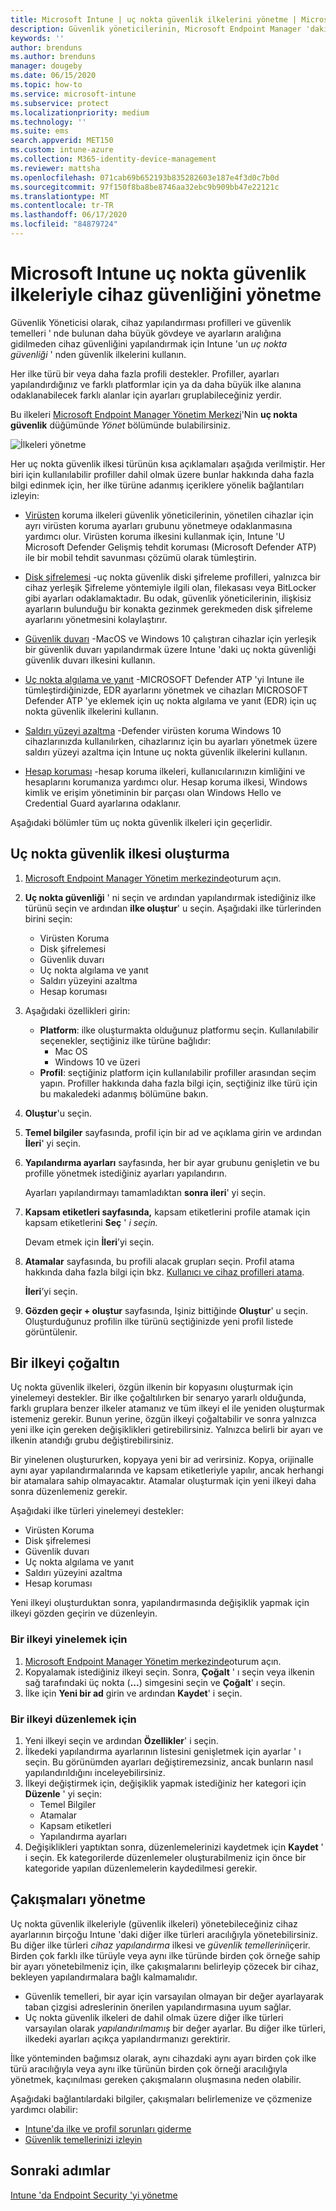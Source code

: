 ```yaml
---
title: Microsoft Intune | uç nokta güvenlik ilkelerini yönetme | Microsoft Docs
description: Güvenlik yöneticilerinin, Microsoft Endpoint Manager 'daki cihazların güvenlik yapılandırmasına odaklanmak için uç nokta güvenlik ilkelerini ve profillerini nasıl kullanabileceğinizi öğrenin.
keywords: ''
author: brenduns
ms.author: brenduns
manager: dougeby
ms.date: 06/15/2020
ms.topic: how-to
ms.service: microsoft-intune
ms.subservice: protect
ms.localizationpriority: medium
ms.technology: ''
ms.suite: ems
search.appverid: MET150
ms.custom: intune-azure
ms.collection: M365-identity-device-management
ms.reviewer: mattsha
ms.openlocfilehash: 071cab69b652193b835282603e187e4f3d0c7b0d
ms.sourcegitcommit: 97f150f8ba8be8746aa32ebc9b909bb47e22121c
ms.translationtype: MT
ms.contentlocale: tr-TR
ms.lasthandoff: 06/17/2020
ms.locfileid: "84879724"
---
```

# <a name="manage-device-security-with-endpoint-security-policies-in-microsoft-intune"></a>Microsoft Intune uç nokta güvenlik ilkeleriyle cihaz güvenliğini yönetme

Güvenlik Yöneticisi olarak, cihaz yapılandırması profilleri ve güvenlik temelleri ' nde bulunan daha büyük gövdeye ve ayarların aralığına gidilmeden cihaz güvenliğini yapılandırmak için Intune 'un *uç nokta güvenliği* ' nden güvenlik ilkelerini kullanın.

Her ilke türü bir veya daha fazla profili destekler. Profiller, ayarları yapılandırdığınız ve farklı platformlar için ya da daha büyük ilke alanına odaklanabilecek farklı alanlar için ayarları gruplabileceğiniz yerdir.

Bu ilkeleri [Microsoft Endpoint Manager Yönetim Merkezi](https://go.microsoft.com/fwlink/?linkid=2109431)'Nin **uç nokta güvenlik** düğümünde *Yönet* bölümünde bulabilirsiniz.

![İlkeleri yönetme](./media/endpoint-security-policy/endpoint-security-policies.png)

Her uç nokta güvenlik ilkesi türünün kısa açıklamaları aşağıda verilmiştir. Her biri için kullanılabilir profiller dahil olmak üzere bunlar hakkında daha fazla bilgi edinmek için, her ilke türüne adanmış içeriklere yönelik bağlantıları izleyin:

- [Virüsten](../protect/endpoint-security-antivirus-policy.md) koruma ilkeleri güvenlik yöneticilerinin, yönetilen cihazlar için ayrı virüsten koruma ayarları grubunu yönetmeye odaklanmasına yardımcı olur. Virüsten koruma ilkesini kullanmak için, Intune 'U Microsoft Defender Gelişmiş tehdit koruması (Microsoft Defender ATP) ile bir mobil tehdit savunması çözümü olarak tümleştirin.

- [Disk şifrelemesi](../protect/endpoint-security-disk-encryption-policy.md) -uç nokta güvenlik diski şifreleme profilleri, yalnızca bir cihaz yerleşik Şifreleme yöntemiyle ilgili olan, filekasası veya BitLocker gibi ayarları odaklamaktadır. Bu odak, güvenlik yöneticilerinin, ilişkisiz ayarların bulunduğu bir konakta gezinmek gerekmeden disk şifreleme ayarlarını yönetmesini kolaylaştırır.

- [Güvenlik duvarı](../protect/endpoint-security-firewall-policy.md) -MacOS ve Windows 10 çalıştıran cihazlar için yerleşik bir güvenlik duvarı yapılandırmak üzere Intune 'daki uç nokta güvenliği güvenlik duvarı ilkesini kullanın. 

- [Uç nokta algılama ve yanıt](../protect/endpoint-security-edr-policy.md) -MICROSOFT Defender ATP 'yi Intune ile tümleştirdiğinizde, EDR ayarlarını yönetmek ve cihazları MICROSOFT Defender ATP 'ye eklemek için uç nokta algılama ve yanıt (EDR) için uç nokta güvenlik ilkelerini kullanın.

- [Saldırı yüzeyi azaltma](../protect/endpoint-security-asr-policy.md) -Defender virüsten koruma Windows 10 cihazlarınızda kullanılırken, cihazlarınız için bu ayarları yönetmek üzere saldırı yüzeyi azaltma için Intune uç nokta güvenlik ilkelerini kullanın.

- [Hesap koruması](../protect/endpoint-security-account-protection-policy.md) -hesap koruma ilkeleri, kullanıcılarınızın kimliğini ve hesaplarını korumanıza yardımcı olur. Hesap koruma ilkesi, Windows kimlik ve erişim yönetiminin bir parçası olan Windows Hello ve Credential Guard ayarlarına odaklanır.

Aşağıdaki bölümler tüm uç nokta güvenlik ilkeleri için geçerlidir.

## <a name="create-an-endpoint-security-policy"></a>Uç nokta güvenlik ilkesi oluşturma

1. [Microsoft Endpoint Manager Yönetim merkezinde](https://go.microsoft.com/fwlink/?linkid=2109431)oturum açın.

2. **Uç nokta güvenliği** ' ni seçin ve ardından yapılandırmak istediğiniz ilke türünü seçin ve ardından **ilke oluştur**' u seçin. Aşağıdaki ilke türlerinden birini seçin:
   - Virüsten Koruma
   - Disk şifrelemesi
   - Güvenlik duvarı
   - Uç nokta algılama ve yanıt
   - Saldırı yüzeyini azaltma
   - Hesap koruması

3. Aşağıdaki özellikleri girin:
   - **Platform**: ilke oluşturmakta olduğunuz platformu seçin. Kullanılabilir seçenekler, seçtiğiniz ilke türüne bağlıdır:
     - Mac OS
     - Windows 10 ve üzeri
   - **Profil**: seçtiğiniz platform için kullanılabilir profiller arasından seçim yapın. Profiller hakkında daha fazla bilgi için, seçtiğiniz ilke türü için bu makaledeki adanmış bölümüne bakın.

4. **Oluştur**'u seçin.

5. **Temel bilgiler** sayfasında, profil için bir ad ve açıklama girin ve ardından **İleri**' yi seçin.

6. **Yapılandırma ayarları** sayfasında, her bir ayar grubunu genişletin ve bu profille yönetmek istediğiniz ayarları yapılandırın.

   Ayarları yapılandırmayı tamamladıktan **sonra ileri**' yi seçin.

7. **Kapsam etiketleri sayfasında,** kapsam etiketlerini profile atamak için kapsam etiketlerini **Seç** ' *i seçin.*
  
   Devam etmek için **İleri**’yi seçin.

8. **Atamalar** sayfasında, bu profili alacak grupları seçin. Profil atama hakkında daha fazla bilgi için bkz. [Kullanıcı ve cihaz profilleri atama](../configuration/device-profile-assign.md).

   **İleri**’yi seçin.

9. **Gözden geçir + oluştur** sayfasında, Işiniz bittiğinde **Oluştur**' u seçin. Oluşturduğunuz profilin ilke türünü seçtiğinizde yeni profil listede görüntülenir.

## <a name="duplicate-a-policy"></a>Bir ilkeyi çoğaltın

Uç nokta güvenlik ilkeleri, özgün ilkenin bir kopyasını oluşturmak için yinelemeyi destekler. Bir ilke çoğaltılırken bir senaryo yararlı olduğunda, farklı gruplara benzer ilkeler atamanız ve tüm ilkeyi el ile yeniden oluşturmak istemeniz gerekir. Bunun yerine, özgün ilkeyi çoğaltabilir ve sonra yalnızca yeni ilke için gereken değişiklikleri getirebilirsiniz. Yalnızca belirli bir ayarı ve ilkenin atandığı grubu değiştirebilirsiniz.

Bir yinelenen oluştururken, kopyaya yeni bir ad verirsiniz. Kopya, orijinalle aynı ayar yapılandırmalarında ve kapsam etiketleriyle yapılır, ancak herhangi bir atamalara sahip olmayacaktır. Atamalar oluşturmak için yeni ilkeyi daha sonra düzenlemeniz gerekir.  

Aşağıdaki ilke türleri yinelemeyi destekler:

- Virüsten Koruma
- Disk şifrelemesi
- Güvenlik duvarı
- Uç nokta algılama ve yanıt
- Saldırı yüzeyini azaltma
- Hesap koruması

Yeni ilkeyi oluşturduktan sonra, yapılandırmasında değişiklik yapmak için ilkeyi gözden geçirin ve düzenleyin.

### <a name="to-duplicate-a-policy"></a>Bir ilkeyi yinelemek için

1. [Microsoft Endpoint Manager Yönetim merkezinde](https://go.microsoft.com/fwlink/?linkid=2109431)oturum açın.
2. Kopyalamak istediğiniz ilkeyi seçin. Sonra, **Çoğalt** ' ı seçin veya ilkenin sağ tarafındaki üç nokta (**...**) simgesini seçin ve **Çoğalt**' ı seçin.
3. İlke için **Yeni bir ad** girin ve ardından **Kaydet**' i seçin.

### <a name="to-edit-a-policy"></a>Bir ilkeyi düzenlemek için

1. Yeni ilkeyi seçin ve ardından **Özellikler**' i seçin.
2. İlkedeki yapılandırma ayarlarının listesini genişletmek için ayarlar ' ı seçin. Bu görünümden ayarları değiştiremezsiniz, ancak bunların nasıl yapılandırıldığını inceleyebilirsiniz.
3. İlkeyi değiştirmek için, değişiklik yapmak istediğiniz her kategori için **Düzenle** ' yi seçin:
   - Temel Bilgiler
   - Atamalar
   - Kapsam etiketleri
   - Yapılandırma ayarları
4. Değişiklikleri yaptıktan sonra, düzenlemelerinizi kaydetmek için **Kaydet** ' i seçin.  Ek kategorilerde düzenlemeler oluşturabilmeniz için önce bir kategoride yapılan düzenlemelerin kaydedilmesi gerekir.

## <a name="manage-conflicts"></a>Çakışmaları yönetme

Uç nokta güvenlik ilkeleriyle (güvenlik ilkeleri) yönetebileceğiniz cihaz ayarlarının birçoğu Intune 'daki diğer ilke türleri aracılığıyla yönetebilirsiniz. Bu diğer ilke türleri *cihaz yapılandırma* ilkesi ve *güvenlik temellerini*içerir. Birden çok farklı ilke türüyle veya aynı ilke türünde birden çok örneğe sahip bir ayarı yönetebilmeniz için, ilke çakışmalarını belirleyip çözecek bir cihaz, bekleyen yapılandırmalara bağlı kalmamalıdır.

- Güvenlik temelleri, bir ayar için varsayılan olmayan bir değer ayarlayarak taban çizgisi adreslerinin önerilen yapılandırmasına uyum sağlar.
- Uç nokta güvenlik ilkeleri de dahil olmak üzere diğer ilke türleri varsayılan olarak *yapılandırılmamış* bir değer ayarlar. Bu diğer ilke türleri, ilkedeki ayarları açıkça yapılandırmanızı gerektirir.

İlke yönteminden bağımsız olarak, aynı cihazdaki aynı ayarı birden çok ilke türü aracılığıyla veya aynı ilke türünün birden çok örneği aracılığıyla yönetmek, kaçınılması gereken çakışmaların oluşmasına neden olabilir.

Aşağıdaki bağlantılardaki bilgiler, çakışmaları belirlemenize ve çözmenize yardımcı olabilir:

- [Intune'da ilke ve profil sorunları giderme](../configuration/troubleshoot-policies-in-microsoft-intune.md)
- [Güvenlik temellerinizi izleyin](../protect/security-baselines-monitor.md#troubleshoot-using-per-setting-status)

## <a name="next-steps"></a>Sonraki adımlar

[Intune 'da Endpoint Security 'yi yönetme](../protect/endpoint-security.md)
